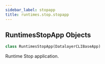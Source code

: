 ```yaml
---
sidebar_label: stopapp
title: runtimes.stop.stopapp
---
```


## RuntimesStopApp Objects

```python
class RuntimesStopApp(DatalayerCLIBaseApp)
```

Runtime Stop application.

